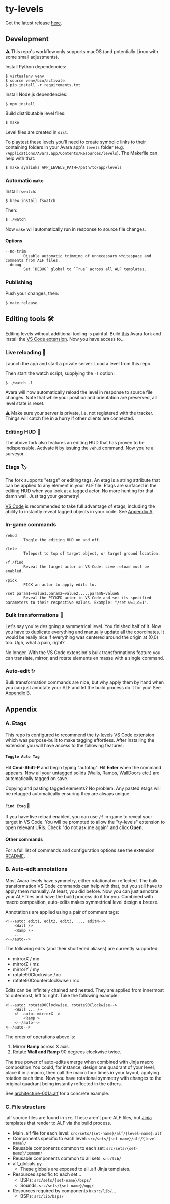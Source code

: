 # ty-levels

Get the latest release [here](https://github.com/skedastik/ty-levels/releases/latest).

## Development

⚠️ This repo's workflow only supports macOS (and potentially Linux with some small adjustments).

Install Python dependencies:

    $ virtualenv venv
    $ source venv/bin/activate
    $ pip install -r requirements.txt

Install Node.js dependencies:

    $ npm install

Build distributable level files:

    $ make

Level files are created in `dist`.

To playtest these levels you'll need to create symbolic links to their containing folders in your Avara app's `levels` folder (e.g. `/Applications/Avara.app/Contents/Resources/levels`). The Makefile can help with that:

    $ make symlinks APP_LEVELS_PATH=/path/to/app/levels

### Automatic `make`

Install `fswatch`:

    $ brew install fswatch

 Then:

    $ ./watch

Now `make` will automatically run in response to source file changes.

#### Options

    --no-trim
            Disable automatic trimming of unnecessary whitespace and comments from ALF files.
    --debug
            Set `DEBUG` global to `True` across all ALF templates.

### Publishing

Push your changes, then:

    $ make release

## Editing tools 🛠️

Editing levels without additional tooling is painful. Build [this](https://github.com/skedastik/Avara/tree/editor-tools) Avara fork and install the [VS Code extension](https://marketplace.visualstudio.com/items?itemName=skedastik.ty-levels). Now you have access to...

### Live reloading 🎥

Launch the app and start a private server. Load a level from this repo.

Then start the watch script, supplying the `-l` option:

    $ ./watch -l

Avara will now automatically reload the level in response to source file changes. Note that while your position and orientation are preserved, all level state is reset.

⚠️ Make sure your server is private, i.e. not registered with the tracker. Things will catch fire in a hurry if other clients are connected.

### Editing HUD 🥽

The above fork also features an editing HUD that has proven to be indispensable. Activate it by issuing the `/ehud` command. Now you're a surveyor.

### Etags 🏷️

The fork supports "etags" or editing tags. An etag is a string attribute that can be applied to any element in your ALF file. Etags are surfaced in the editing HUD when you look at a tagged actor. No more hunting for that damn wall. Just tag your geometry!

[VS Code](https://code.visualstudio.com) is recommended to take full advantage of etags, including the ability to instantly reveal tagged objects in your code. See [Appendix A](#a-etags).

### In-game commands

    /ehud
            Toggle the editing HUD on and off.
            
    /tele
            Teleport to top of target object, or target ground location.

    /f /find
            Reveal the target actor in VS Code. Live reload must be enabled.

    /pick
            PICK an actor to apply edits to.

    /set param1=value1,param2=value2,...,paramN=valueN
            Reveal the PICKED actor in VS Code and set its specified parameters to their respective values. Example: "/set w=1,d=1".
            

### Bulk transformations 📐

Let's say you're designing a symmetrical level. You finished half of it. Now you have to duplicate everything and manually update all the coordinates. It would be really nice if everything was centered around the origin at (0,0) too. Ugh, what a pain, right?

No longer. With the VS Code extension's bulk transformations feature you can translate, mirror, and rotate elements en masse with a single command.

### Auto-edit ✨

Bulk transformation commands are nice, but why apply them by hand when you can just annotate your ALF and let the build process do it for you! See [Appendix B](#b-auto-edit-annotations).

## Appendix

### A. Etags

This repo is configured to recommend the [ty-levels](https://marketplace.visualstudio.com/items?itemName=skedastik.ty-levels) VS Code extension which was purpose-built to make tagging effortless. After installing the extension you will have access to the following features:

#### `Toggle Auto Tag`

Hit **Cmd-Shift-P** and begin typing "autotag". Hit **Enter** when the command appears. Now all your untagged solids (Walls, Ramps, WallDoors etc.) are automatically tagged on save.

Copying and pasting tagged elements? No problem. Any pasted etags will be retagged automatically ensuring they are always unique.

#### `Find Etag` 🔎

If you have live reload enabled, you can use `/f` in-game to reveal your target in VS Code. You will be prompted to allow the "ty-levels" extension to open relevant URIs. Check "do not ask me again" and click **Open**.

#### Other commands

For a full list of commands and configuration options see the extension [README](https://marketplace.visualstudio.com/items?itemName=skedastik.ty-levels).

### B. Auto-edit annotations

Most Avara levels have symmetry, either rotational or reflected. The bulk transformation VS Code commands can help with that, but you still have to apply them manually. At least, you did before. Now you can just annotate your ALF files and have the build process do it for you. Combined with macro composition, auto-edits makes symmetrical level design a breeze.

Annotations are applied using a pair of comment tags:

    <!--auto: edit1, edit2, edit3, ..., editN-->
        <Wall />
        <Ramp />
        ...
    <--/auto-->

The following edits (and their shortened aliases) are currently supported:

- mirrorX / mx
- mirrorZ / mz
- mirrorY / my
- rotate90Clockwise / rc
- rotate90Counterclockwise / rcc

Edits can be infinitely chained and nested. They are applied from innermost to outermost, left to right. Take the following example:

    <!--auto: rotate90Clockwise, rotate90Clockwise-->
        <Wall ... />
        <!--auto: mirrorX-->
            <Ramp >
        <--/auto-->
    <--/auto-->

The order of operations above is:

1. Mirror **Ramp** across X axis.
2. Rotate **Wall and Ramp** 90 degrees clockwise twice.

The true power of auto-edits emerge when combined with Jinja macro composition.You could, for instance, design one quadrant of your level, place it in a macro, then call the macro four times in your layout, applying rotation each time. Now you have rotational symmetry with changes to the original quadrant being instantly reflected in the others.

See [architecture-001a.alf](./src/sets/architecture/alf/architecture-001a.alf) for a concrete example.

### C. File structure

.alf source files are found in `src`. These aren't pure ALF files, but [Jinja](https://jinja.palletsprojects.com) templates that render to ALF via the build process.

- Main .alf file for each level: `src/sets/{set-name}/alf/{level-name}.alf`
- Components specific to each level: `src/sets/{set-name}/alf/{level-name}/`
- Reusable components common to each set: `src/sets/{set-name}/common/`
- Reusable components common to all sets: `src/lib/`
- alf_globals.py
    - These globals are exposed to all .alf Jinja templates.
- Resources specific to each set...
    - BSPs: `src/sets/{set-name}/bsps/`
    - Sounds: `src/sets/{set-name}/ogg/`
- Resources required by components in `src/lib/`...
    - BSPs: `src/lib/bsps/`
